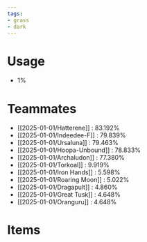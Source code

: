 ```yaml
---
tags:
- grass
- dark
---
```

# Usage
- 1%
# Teammates
- [[2025-01-01/Hatterene]] : 83.192%
- [[2025-01-01/Indeedee-F]] : 79.839%
- [[2025-01-01/Ursaluna]] : 79.463%
- [[2025-01-01/Hoopa-Unbound]] : 78.833%
- [[2025-01-01/Archaludon]] : 77.380%
- [[2025-01-01/Torkoal]] : 9.919%
- [[2025-01-01/Iron Hands]] : 5.598%
- [[2025-01-01/Roaring Moon]] : 5.022%
- [[2025-01-01/Dragapult]] : 4.860%
- [[2025-01-01/Great Tusk]] : 4.648%
- [[2025-01-01/Oranguru]] : 4.648%
# Items